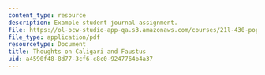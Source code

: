 ```yaml
---
content_type: resource
description: Example student journal assignment.
file: https://ol-ocw-studio-app-qa.s3.amazonaws.com/courses/21l-430-popular-narrative-masterminds-fall-2004/a4590f488d773cf6c8c09247764b4a37_MIT21L_430F04_caligari.pdf
file_type: application/pdf
resourcetype: Document
title: Thoughts on Caligari and Faustus
uid: a4590f48-8d77-3cf6-c8c0-9247764b4a37
---
```


